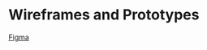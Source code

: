 # Wireframes and Prototypes

[Figma](https://www.figma.com/file/nbUJIyIY1fuqZA3hxL93ik/PWeb----FINAL?node-id=2%3A5)
